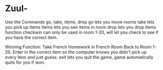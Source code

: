# Zuul-
Use the Commands go, take, items, drop
go lets you move rooms
take lets you pick up items
items lets you see items in room
drop lets you drop items
function checkwin can only be used in room 1-20, will let you check to see if you have the correct item. 

Winning Function: Take French Homework in French Room Back to Room 1-20. Enter in the correct item so the computer knows you didn't pick up every item and just guess. 
exit lets you quit the game, game automatically quits for you if won.
